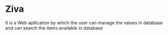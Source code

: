 # Ziva
It is a Web apllication by which the user can manage the values in database and can search the items available in database 
